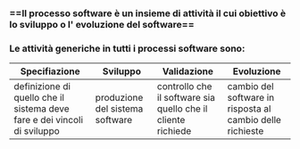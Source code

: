 ### ==Il processo software è un insieme di attività il cui obiettivo è lo sviluppo o l' evoluzione del software== 

### Le attività generiche in tutti i processi software sono:


| Specifiazione                                                            | Sviluppo                        | Validazione                                                  | Evoluzione                                                 |
| ------------------------------------------------------------------------ | ------------------------------- | ------------------------------------------------------------ | ---------------------------------------------------------- |
| definizione di quello che il sistema deve fare e dei vincoli di sviluppo | produzione del sistema software | controllo che il software sia quello che il cliente richiede | cambio del software in risposta al cambio delle richieste  |

